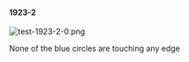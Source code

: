 #### 1923-2
![test-1923-2-0.png](https://github.com/lil-lab/nlvr/raw/master/nlvr/test/images/2/test-1923-2-0.png "test-1923-2-0.png")

None of the blue circles are touching any edge